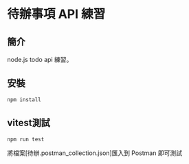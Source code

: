 # 待辦事項 API 練習

## 簡介

node.js todo api 練習。

## 安裝

```bash
npm install
```

## vitest測試

```bash
npm run test
```


將檔案[待辦.postman_collection.json]匯入到 Postman 即可測試

